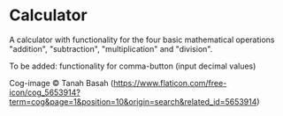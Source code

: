 # Calculator

A calculator with functionality for the four basic mathematical operations "addition", "subtraction", "multiplication" and "division".

To be added: functionality for comma-button (input decimal values)

Cog-image © Tanah Basah (https://www.flaticon.com/free-icon/cog_5653914?term=cog&page=1&position=10&origin=search&related_id=5653914)